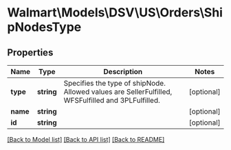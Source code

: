 # Walmart\Models\DSV\US\Orders\ShipNodesType

## Properties

Name | Type | Description | Notes
------------ | ------------- | ------------- | -------------
**type** | **string** | Specifies the type of shipNode. Allowed values are SellerFulfilled, WFSFulfilled and 3PLFulfilled. | [optional]
**name** | **string** |  | [optional]
**id** | **string** |  | [optional]


[[Back to Model list]](./) [[Back to API list]](../../../../../README.md#supported-apis) [[Back to README]](../../../../../README.md)
